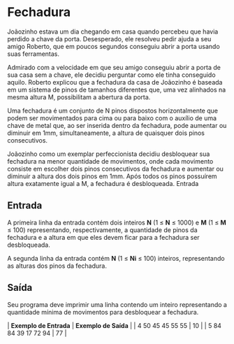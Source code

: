 # Fechadura

Joãozinho estava um dia chegando em casa quando percebeu que havia perdido a chave da porta. Desesperado, ele resolveu pedir ajuda a seu amigo Roberto, que em poucos segundos conseguiu abrir a porta usando suas ferramentas.

Admirado com a velocidade em que seu amigo conseguiu abrir a porta de sua casa sem a chave, ele decidiu perguntar como ele tinha conseguido aquilo. Roberto explicou que a fechadura da casa de Joãozinho é baseada em um sistema de pinos de tamanhos diferentes que, uma vez alinhados na mesma altura M, possibilitam a abertura da porta.

Uma fechadura é um conjunto de N pinos dispostos horizontalmente que podem ser movimentados para cima ou para baixo com o auxílio de uma chave de metal que, ao ser inserida dentro da fechadura, pode aumentar ou diminuir em 1mm, simultaneamente, a altura de quaisquer dois pinos consecutivos.

Joãozinho como um exemplar perfeccionista decidiu desbloquear sua fechadura na menor quantidade de movimentos, onde cada movimento consiste em escolher dois pinos consecutivos da fechadura e aumentar ou diminuir a altura dos dois pinos em 1mm. Após todos os pinos possuírem altura exatamente igual a M, a fechadura é desbloqueada.
Entrada

## Entrada

A primeira linha da entrada contém dois inteiros **N** (1 ≤ **N** ≤ 1000) e **M** (1 ≤ **M** ≤ 100) representando, respectivamente, a quantidade de pinos da fechadura e a altura em que eles devem ficar para a fechadura ser desbloqueada.

A segunda linha da entrada contém **N** (1 ≤ **Ni** ≤ 100) inteiros, representando as alturas dos pinos da fechadura.

## Saída

Seu programa deve imprimir uma linha contendo um inteiro representando a quantidade mínima de movimentos para desbloquear a fechadura.

| **Exemplo de Entrada**  | **Exemplo de Saída** |
| 4 50
  45 45 55 55             |        10            |
| 5 84
  84 39 17 72 94          |        77            |